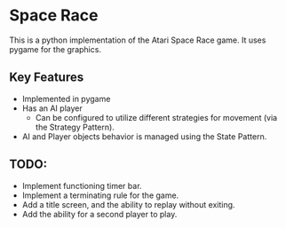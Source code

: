 # Space Race
 
This is a python implementation of the Atari Space Race game.
It uses pygame for the graphics.

## Key Features
* Implemented in pygame
* Has an AI player
  * Can be configured to utilize different strategies for movement (via the Strategy Pattern).
* AI and Player objects behavior is managed using the State Pattern.

## TODO:
* Implement functioning timer bar.
* Implement a terminating rule for the game.
* Add a title screen, and the ability to replay without exiting.
* Add the ability for a second player to play.